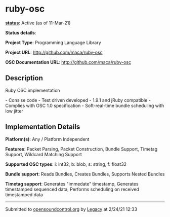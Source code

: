 # ruby-osc

**[status](../implementation-status.html)**: Active (as of 11-Mar-21)

**Status details**: 


**Project Type**: Programming Language Library

**Project URL**: <http://github.com/maca/ruby-osc>

**OSC Documentation URL**: <http://github.com/maca/ruby-osc>

## Description

Ruby OSC implementation <p> - Consise code - Test driven developed - 1.9.1 and jRuby compatible - Complies with OSC 1.0 specification - Soft-real-time bundle scheduling with low jitter

## Implementation Details

**Platform(s)**: Any / Platform Independent

**Features**: Packet Parsing, Packet Construction, Bundle Support, Timetag Support, Wildcard Matching Support

**Supported OSC types**: i: int32, b: blob, s: string, f: float32

**Bundle support**: Reads Bundles, Creates Bundles, Supports Nested Bundles

**Timetag support**: Generates "immedate" timestamp, Generates timestamped sequenced data, Performs scheduling on received timestamped data

---
Submitted to [opensoundcontrol.org](https://opensoundcontrol.org) by [Legacy](legacy-site.html) at 2/24/21 12:33
